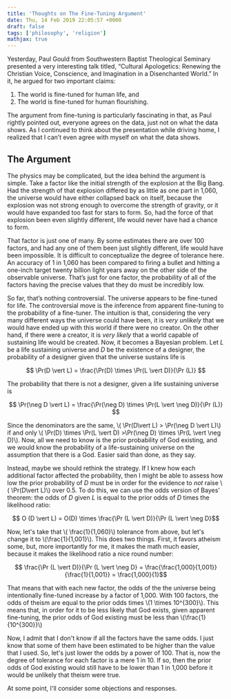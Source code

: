 ```yaml
---
title: 'Thoughts on The Fine-Tuning Argument'
date: Thu, 14 Feb 2019 22:05:57 +0000
draft: false
tags: ['philosophy', 'religion']
mathjax: true
---
```


Yesterday, Paul Gould from Southwestern Baptist Theological Seminary presented a very interesting talk titled, “Cultural Apologetics: Renewing the Christian Voice, Conscience, and Imagination in a Disenchanted World.” In it, he argued for two important claims:

1.  The world is fine-tuned for human life, and
2.  The world is fine-tuned for human flourishing.

The argument from fine-tuning is particularly fascinating in that, as Paul rightly pointed out, everyone agrees on the data, just not on what the data shows. As I continued to think about the presentation while driving home, I realized that I can’t even agree with myself on what the data shows.

The Argument
------------

The physics may be complicated, but the idea behind the argument is simple. Take a factor like the initial strength of the explosion at the Big Bang. Had the strength of that explosion differed by as little as one part in 1,060, the universe would have either collapsed back on itself, because the explosion was not strong enough to overcome the strength of gravity, or it would have expanded too fast for stars to form. So, had the force of that explosion been even slightly different, life would never have had a chance to form.

That factor is just one of many. By some estimates there are over 100 factors, and had any one of them been just slightly different, life would have been impossible. It is difficult to conceptualize the degree of tolerance here. An accuracy of 1 in 1,060 has been compared to firing a bullet and hitting a one-inch target twenty billion light years away on the other side of the observable universe. That’s just for one factor, the probability of all of the factors having the precise values that they do must be incredibly low.

So far, that’s nothing controversial. The universe appears to be fine-tuned for life. The controversial move is the inference from apparent fine-tuning to the probability of a fine-tuner. The intuition is that, considering the very many different ways the universe could have been, it is _very unlikely_ that we would have ended up with this world if there were no creator. On the other hand, if there were a creator, it is _very likely_ that a world capable of sustaining life would be created. Now, it becomes a Bayesian problem. Let _L_ be a life sustaining universe and _D_ be the existence of a designer, the probability of a designer given that the universe sustains life is

$$ \Pr(D \vert L) = \frac{\Pr(D) \times \Pr(L \vert D)}{\Pr (L)} $$

The probability that there is not a designer, given a life sustaining universe is

$$ \Pr(\neg D \vert L) = \frac{\Pr(\neg D) \times \Pr(L \vert \neg D)}{\Pr (L)} $$

Since the denominators are the same, \\( \Pr(D\vert L) > \Pr(\neg D \vert L)\\) if and only \\( \Pr(D) \times \Pr(L \vert D) >\Pr(\neg D) \times \Pr(L \vert \neg D)\\). Now, all we need to know is the prior probability of God existing, and we would know the probability of a life-sustaining universe on the assumption that there is a God. Easier said than done, as they say.

Instead, maybe we should rethink the strategy. If I knew how each additional factor affected the probability, then I might be able to assess how low the prior probability of _D_ must be in order for the evidence to _not_ raise \\( \Pr(D\vert L)\\) over 0.5. To do this, we can use the odds version of Bayes' theorem: the odds of _D_ given _L_ is equal to the prior odds of _D_ times the likelihood ratio:

$$ O (D \vert L) = O(D) \times \frac{\Pr (L \vert D)}{\Pr (L \vert \neg D}$$

Now, let's take that \\( \frac{1}{1,060}\\) tolerance from above, but let's change it to  \\(\frac{1}{1,001}\\). This does two things. First, it favors atheism some, but, more importantly for me, it makes the math much easier, because it makes the likelihood ratio a nice round number:

$$ \frac{\Pr (L \vert D)}{\Pr (L \vert \neg D} = \frac{\frac{1,000}{1,001}}{\frac{1}{1,001}} = \frac{1,000}{1}$$

That means that with each new factor, the odds of the the universe being intentionally fine-tuned increase by a factor of 1,000. With 100 factors, the odds of theism are equal to the prior odds times \\(1 \times 10^{300}\\). This means that, in order for it to be less likely that God exists, given apparent fine-tuning, the prior odds of God existing must be less than \\(\frac{1}{10^{300}}\\)

Now, I admit that I don't know if all the factors have the same odds. I just know that some of them have been estimated to be higher than the value that I used. So, let's just lower the odds by a power of 100. That is, now the degree of tolerance for each factor is a mere 1 in 10. If so, then the prior odds of God existing would still have to be lower than 1 in 1,000 before it would be unlikely that theism were true.

At some point, I'll consider some objections and responses.

